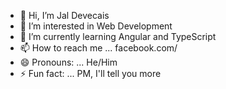 - 👋 Hi, I’m Jal Devecais
- 👀 I’m interested in Web Development
- 🌱 I’m currently learning Angular and TypeScript
- 📫 How to reach me ... facebook.com/
- 😄 Pronouns: ... He/Him
- ⚡ Fun fact: ... PM, I'll tell you more

<!---
Poorsaken/Poorsaken is a ✨ special ✨ repository because its `README.md` (this file) appears on your GitHub profile.
You can click the Preview link to take a look at your changes.
--->
